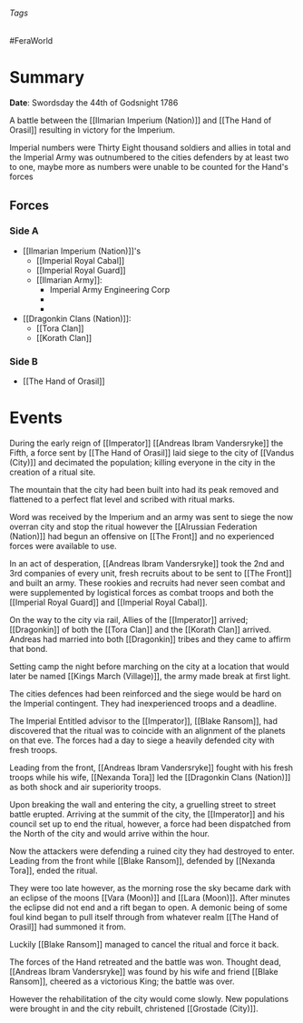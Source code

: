 ###### Tags

#FeraWorld

# Summary
**Date**: Swordsday the 44th of Godsnight 1786

A battle between the [[Ilmarian Imperium (Nation)]] and [[The Hand of Orasil]] resulting in victory for the Imperium.

Imperial numbers were Thirty Eight thousand soldiers and allies in total and the Imperial Army was outnumbered to the cities defenders by at least two to one, maybe more as numbers were unable to be counted for the Hand's forces

## Forces
### Side A
- [[Ilmarian Imperium (Nation)]]'s
	- [[Imperial Royal Cabal]]
	- [[Imperial Royal Guard]]
	- [[Ilmarian Army]]:
		- Imperial Army Engineering Corp
		- 
		- 
- [[Dragonkin Clans (Nation)]]:
	- [[Tora Clan]]
	- [[Korath Clan]]
### Side B
- [[The Hand of Orasil]]

# Events

During the early reign of [[Imperator]] [[Andreas Ibram Vandersryke]] the Fifth, a force sent by [[The Hand of Orasil]] laid siege to the city of [[Vandus (City)]] and decimated the population; killing everyone in the city in the creation of a ritual site.

The mountain that the city had been built into had its peak removed and flattened to a perfect flat level and scribed with ritual marks.

Word was received by the Imperium and an army was sent to siege the now overran city and stop the ritual however the [[Alrussian Federation (Nation)]] had begun an offensive on [[The Front]] and no experienced forces were available to use.

In an act of desperation, [[Andreas Ibram Vandersryke]] took the 2nd and 3rd companies of every unit, fresh recruits about to be sent to [[The Front]] and built an army. These rookies and recruits had never seen combat and were supplemented by logistical forces as combat troops and both the [[Imperial Royal Guard]] and [[Imperial Royal Cabal]].

On the way to the city via rail, Allies of the [[Imperator]] arrived; [[Dragonkin]] of both the [[Tora Clan]] and the [[Korath Clan]] arrived. Andreas had married into both [[Dragonkin]] tribes and they came to affirm that bond.

Setting camp the night before marching on the city at a location that would later be named [[Kings March (Village)]], the army made break at first light.

The cities defences had been reinforced and the siege would be hard on the Imperial contingent. They had inexperienced troops and a deadline.

The Imperial Entitled advisor to the [[Imperator]], [[Blake Ransom]], had discovered that the ritual was to coincide with an alignment of the planets on that eve. The forces had a day to siege a heavily defended city with fresh troops.

Leading from the front, [[Andreas Ibram Vandersryke]] fought with his fresh troops while his wife, [[Nexanda Tora]] led the [[Dragonkin Clans (Nation)]] as both shock and air superiority troops.

Upon breaking the wall and entering the city, a gruelling street to street battle erupted. Arriving at the summit of the city, the [[Imperator]] and his council set up to end the ritual, however, a force had been dispatched from the North of the city and would arrive within the hour.

Now the attackers were defending a ruined city they had destroyed to enter. Leading from the front while [[Blake Ransom]], defended by [[Nexanda Tora]], ended the ritual.

They were too late however, as the morning rose the sky became dark with an eclipse of the moons [[Vara (Moon)]] and [[Lara (Moon)]]. After minutes the eclipse did not end and a rift began to open. A demonic being of some foul kind began to pull itself through from whatever realm [[The Hand of Orasil]] had summoned it from.

Luckily [[Blake Ransom]] managed to cancel the ritual and force it back.

The forces of the Hand retreated and the battle was won. Thought dead, [[Andreas Ibram Vandersryke]] was found by his wife and friend [[Blake Ransom]], cheered as a victorious King; the battle was over.

However the rehabilitation of the city would come slowly. New populations were brought in and the city rebuilt, christened [[Grostade (City)]].